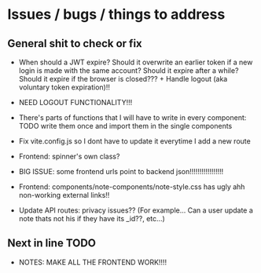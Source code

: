 # Issues / bugs / things to address

## General shit to check or fix

- When should a JWT expire? Should it overwrite an earlier token if a new login is made with the same account? Should it expire after a while? Should it expire if the browser is closed??? + Handle logout (aka voluntary token expiration)!!

- NEED LOGOUT FUNCTIONALITY!!!

- There's parts of functions that I will have to write in every component: TODO write them once and import them in the single components

- Fix vite.config.js so I dont have to update it everytime I add a new route

- Frontend: spinner's own class?

- BIG ISSUE: some frontend urls point to backend json!!!!!!!!!!!!!!!!!

- Frontend: components/note-components/note-style.css has ugly ahh non-working external links!!

- Update API routes: privacy issues?? (For example... Can a user update a note thats not his if they have its _id??, etc...)

## Next in line TODO

- NOTES: MAKE ALL THE FRONTEND WORK!!!!
